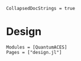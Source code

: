 ```@meta
CollapsedDocStrings = true
```

# Design

```@autodocs
Modules = [QuantumACES]
Pages = ["design.jl"]
```